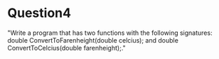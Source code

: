 # Question4
"Write a program that has two functions with the following signatures: double ConvertToFarenheight(double celcius); and double ConvertToCelcius(double farenheight);."
